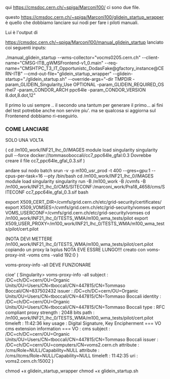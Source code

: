 
qui https://cmsdoc.cern.ch/~spiga/Marconi100/  ci sono due file.


questo https://cmsdoc.cern.ch/~spiga/Marconi100/glidein_startup_wrapper
è quello che dobbiamo lanciare sui nodi per fare i piloti manuali.

Lui è l'output di

https://cmsdoc.cern.ch/~spiga/Marconi100/manual_glidein_startup lanciato
coi seguenti inputs:

./manual_glidein_startup --wms-collector="vocms0205.cern.ch"
--client-name="CMSG-ITB_gWMSFrontend-v1_0.main"
--req-name="CMSHTPC_T3_IT_Opportunistc_DodasFake@gfactory_instance@CERN-ITB"
--cmd-out-file="glidein_startup_wrapper"
--glidein-startup="./glidein_startup.sh" --override-args="-dir TMPDIR
-param_GLIDEIN_Singularity_Use OPTIONAL -param_GLIDEIN_REQUIRED_OS rhel7
-param_CONDOR_ARCH ppc64le -param_CONDOR_VERSION 8.dot,8.dot,12"

Il primo lo usi sempre .. il secondo una tantum per generare il primo...
ai fini del test potrebbe anche non servire piu'. ma se qualcosa si
aggiorna sul Frontenend dobbiamo ri-eseguirlo.



### COME LANCIARE

SOLO UNA VOLTA

(
cd /m100_work/INF21_lhc_0/IMAGES
module load singularity
singularity pull --force docker://tommasoboccali/cc7_ppc64le_gfal:0.3
Dovrebbe creare il file cc7_ppc64le_gfal_0.3.sif
)

andare sul nodo batch
srun -v -p m100_usr_prod  -t 400  --gres=gpu:1  --cpus-per-task=16  --pty /bin/bash
cd /m100_work/INF21_lhc_0/IMAGES
module load singularity
singularity run -B /m100_work -B /cvmfs -B /m100_work/INF21_lhc_0/CMS/SITECONF:/marconi_work/Pra18_4658/cms/SITECONF cc7_ppc64le_gfal_0.3.sif bash

export X509_CERT_DIR=/cvmfs/grid.cern.ch/etc/grid-security/certificates/
export X509_VOMSES=/cvmfs/grid.cern.ch/etc/grid-security/vomses
export VOMS_USERCONF=/cvmfs/grid.cern.ch/etc/grid-security/vomses
cd /m100_work/INF21_lhc_0/TESTS_WMA/m100_wma_tests/pilot
export X509_USER_PROXY=/m100_work/INF21_lhc_0/TESTS_WMA/m100_wma_tests/pilot/cert.pilot

(NOTA DEVI METTERE /m100_work/INF21_lhc_0/TESTS_WMA/m100_wma_tests/pilot/cert.pilot copiando un proxy la lxplus  NOTA EVE ESSRE LUNGO!!! creato con 
voms-proxy-init -voms cms -valid 192:0
)


voms-proxy-info -all DEVE FUNZIONARE 

cioe'     ( 
Singularity> voms-proxy-info -all
subject   : /DC=ch/DC=cern/OU=Organic Units/OU=Users/CN=tboccali/CN=447815/CN=Tommaso Boccali/CN=837502432
issuer    : /DC=ch/DC=cern/OU=Organic Units/OU=Users/CN=tboccali/CN=447815/CN=Tommaso Boccali
identity  : /DC=ch/DC=cern/OU=Organic Units/OU=Users/CN=tboccali/CN=447815/CN=Tommaso Boccali
type      : RFC compliant proxy
strength  : 2048 bits
path      : /m100_work/INF21_lhc_0/TESTS_WMA/m100_wma_tests/pilot/cert.pilot
timeleft  : 11:42:36
key usage : Digital Signature, Key Encipherment
=== VO cms extension information ===
VO        : cms
subject   : /DC=ch/DC=cern/OU=Organic Units/OU=Users/CN=tboccali/CN=447815/CN=Tommaso Boccali
issuer    : /DC=ch/DC=cern/OU=computers/CN=voms2.cern.ch
attribute : /cms/Role=NULL/Capability=NULL
attribute : /cms/itcms/Role=NULL/Capability=NULL
timeleft  : 11:42:35
uri       : voms2.cern.ch:15002
)

chmod +x glidein_startup_wrapper
chmod +x glidein_startup.sh


